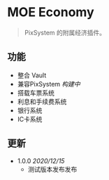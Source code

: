 # MOE Economy

> PixSystem 的附属经济插件。

## 功能
- 整合 Vault
- 兼容PixSystem *构建中*
- 搭载车票系统
- 利息和手续费系统
- 银行系统
- IC卡系统

## 更新
- 1.0.0 *2020/12/15*
    - 测试版本发布发布
